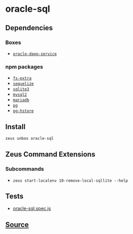 
oracle-sql
====================







## Dependencies
### Boxes
* [`oracle-dapp-service`](oracle-dapp-service.md)
### npm packages
* [`fs-extra`](http://npmjs.com/package/fs-extra)
* [`sequelize`](http://npmjs.com/package/sequelize)
* [`sqlite3`](http://npmjs.com/package/sqlite3)
* [`mysql2`](http://npmjs.com/package/mysql2)
* [`mariadb`](http://npmjs.com/package/mariadb)
* [`pg`](http://npmjs.com/package/pg)
* [`pg-hstore`](http://npmjs.com/package/pg-hstore)


## Install
```bash
zeus unbox oracle-sql
```



## Zeus Command Extensions

### Subcommands
* ```zeus start-localenv 10-remove-local-sqllite --help```






## Tests 
* [oracle-sql.spec.js](https://github.com/liquidapps-io/zeus-sdk/tree/master/boxes/groups/oracles/oracle-sql/test/oracle-sql.spec.js)
## [Source](https://github.com/liquidapps-io/zeus-sdk/tree/master/boxes/groups/oracles/oracle-sql)